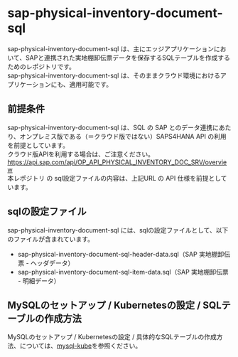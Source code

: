 # sap-physical-inventory-document-sql

sap-physical-inventory-document-sql は、主にエッジアプリケーションにおいて、SAPと連携された実地棚卸伝票データを保存するSQLテーブルを作成するためのレポジトリです。    
sap-physical-inventory-document-sql は、そのままクラウド環境におけるアプリケーションにも、適用可能です。    

## 前提条件  
sap-physical-inventory-document-sql は、SQL の SAP とのデータ連携にあたり、オンプレミス版である（＝クラウド版ではない）SAPS4HANA API の利用を前提としています。    
クラウド版APIを利用する場合は、ご注意ください。  
https://api.sap.com/api/OP_API_PHYSICAL_INVENTORY_DOC_SRV/overview     
本レポジトリ の sql設定ファイルの内容は、上記URL の API 仕様を前提としています。    

## sqlの設定ファイル

sap-physical-inventory-document-sql には、sqlの設定ファイルとして、以下のファイルが含まれています。    

* sap-physical-inventory-document-sql-header-data.sql（SAP 実地棚卸伝票 - ヘッダデータ）
* sap-physical-inventory-document-sql-item-data.sql（SAP 実地棚卸伝票 - 明細データ）  

## MySQLのセットアップ / Kubernetesの設定 / SQLテーブルの作成方法

MySQLのセットアップ / Kubernetesの設定 / 具体的なSQLテーブルの作成方法、については、[mysql-kube](https://github.com/latonaio/mysql-kube)を参照ください。  